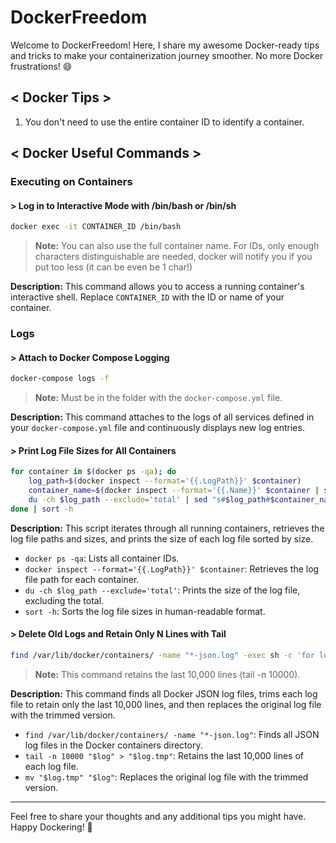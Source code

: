 # DockerFreedom
Welcome to DockerFreedom! Here, I share my awesome Docker-ready tips and tricks to make your containerization journey smoother. No more Docker frustrations! 😄

## < Docker Tips >
1. You don't need to use the entire container ID to identify a container.

## < Docker Useful Commands >

### Executing on Containers

#### > Log in to Interactive Mode with /bin/bash or /bin/sh
```bash
docker exec -it CONTAINER_ID /bin/bash
```
> **Note:** You can also use the full container name. For IDs, only enough characters distinguishable are needed, docker will notify you if you put too less (it can be even be 1 char!)

**Description:** This command allows you to access a running container's interactive shell. Replace `CONTAINER_ID` with the ID or name of your container.

### Logs

#### > Attach to Docker Compose Logging
```bash
docker-compose logs -f
```
> **Note:** Must be in the folder with the `docker-compose.yml` file.

**Description:** This command attaches to the logs of all services defined in your `docker-compose.yml` file and continuously displays new log entries.

#### > Print Log File Sizes for All Containers
```bash
for container in $(docker ps -qa); do
    log_path=$(docker inspect --format='{{.LogPath}}' $container)
    container_name=$(docker inspect --format='{{.Name}}' $container | sed 's/\///')
    du -ch $log_path --exclude='total' | sed "s#$log_path#$container_name#g" | grep -v 'total'
done | sort -h
```

**Description:** This script iterates through all running containers, retrieves the log file paths and sizes, and prints the size of each log file sorted by size.

- `docker ps -qa`: Lists all container IDs.
- `docker inspect --format='{{.LogPath}}' $container`: Retrieves the log file path for each container.
- `du -ch $log_path --exclude='total'`: Prints the size of the log file, excluding the total.
- `sort -h`: Sorts the log file sizes in human-readable format.

#### > Delete Old Logs and Retain Only N Lines with Tail
```bash
find /var/lib/docker/containers/ -name "*-json.log" -exec sh -c 'for log; do tail -n 10000 "$log" > "$log.tmp" && mv "$log.tmp" "$log"; done' sh {} +
```
> **Note:** This command retains the last 10,000 lines (tail -n 10000).

**Description:** This command finds all Docker JSON log files, trims each log file to retain only the last 10,000 lines, and then replaces the original log file with the trimmed version.

- `find /var/lib/docker/containers/ -name "*-json.log"`: Finds all JSON log files in the Docker containers directory.
- `tail -n 10000 "$log" > "$log.tmp"`: Retains the last 10,000 lines of each log file.
- `mv "$log.tmp" "$log"`: Replaces the original log file with the trimmed version.

---

Feel free to share your thoughts and any additional tips you might have. Happy Dockering! 🚀
